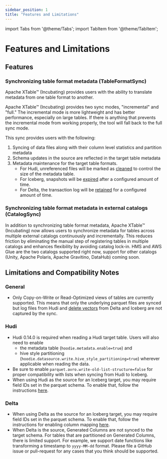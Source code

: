 ```yaml
---
sidebar_position: 1
title: "Features and Limitations"
---
```


import Tabs from '@theme/Tabs';
import TabItem from '@theme/TabItem';

# Features and Limitations
## Features

### Synchronizing table format metadata (TableFormatSync)
Apache XTable™ (Incubating) provides users with the ability to translate metadata from one table format to another.  

Apache XTable™ (Incubating) provides two sync modes, "incremental" and "full." The incremental mode is more lightweight and has better performance, especially on large tables. If there is anything that prevents the incremental mode from working properly, the tool will fall back to the full sync mode.

This sync provides users with the following:   
1. Syncing of data files along with their column level statistics and partition metadata 
2. Schema updates in the source are reflected in the target table metadata
3. Metadata maintenance for the target table formats.
   * For Hudi, unreferenced files will be marked as [cleaned](https://hudi.apache.org/docs/hoodie_cleaner/) to control the size of the metadata table.
   * For Iceberg, snapshots will be [expired](https://iceberg.apache.org/docs/latest/maintenance/#expire-snapshots) after a configured amount of time.
   * For Delta, the transaction log will be [retained](https://docs.databricks.com/en/sql/language-manual/delta-vacuum.html) for a configured amount of time.

### Synchronizing table format metadata in external catalogs (CatalogSync)
In addition to synchronizing table format metadata, Apache XTable™ (Incubating) now allows users to synchronize metadata for tables across multiple external catalogs continuously and incrementally.
This reduces friction by eliminating the manual step of registering tables in multiple catalogs and enhances flexibility by avoiding catalog lock-in.
HMS and AWS Glue are the two catalogs supported right now, support for other catalogs (Unity, Apache Polaris, Apache Gravitino, DataHub) coming soon. 


## Limitations and Compatibility Notes
### General
- Only Copy-on-Write or Read-Optimized views of tables are currently supported. This means that only the underlying parquet files are synced but log files from Hudi and [delete vectors](https://docs.delta.io/latest/delta-deletion-vectors.html#:~:text=Deletion%20vectors%20indicate%20changes%20to,is%20run%20on%20the%20table.) from Delta and Iceberg are not captured by the sync.

### Hudi
- Hudi 0.14.0 is required when reading a Hudi target table. Users will also need to enable 
  - the metadata table (`hoodie.metadata.enable=true`) and 
  - hive style partitioning (`hoodie.datasource.write.hive_style_partitioning=true`) wherever applicable when reading the data.
- Be sure to enable `parquet.avro.write-old-list-structure=false` for proper compatibility with lists when syncing from Hudi to Iceberg.
- When using Hudi as the source for an Iceberg target, you may require field IDs set in the parquet schema. To enable that, follow the instructions [here](https://github.com/apache/incubator-xtable/tree/main/xtable-hudi-support/xtable-hudi-support-extensions).

### Delta
- When using Delta as the source for an Iceberg target, you may require field IDs set in the parquet schema. To enable that, follow the instructions for enabling column mapping [here](https://docs.delta.io/latest/delta-column-mapping.html).
- When Delta is the source, Generated Columns are not synced to the target schema. For tables that are partitioned on Generated Columns, there is limited support. For example, we support date functions like transforming a timestamp to `yyyy-MM-dd` format. Please file a GitHub issue or pull-request for any cases that you think should be supported.
